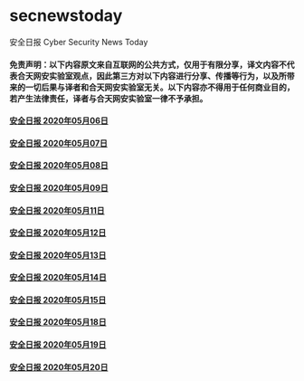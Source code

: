 # secnewstoday

安全日报 Cyber Security News Today

#### 免责声明：以下内容原文来自互联网的公共方式，仅用于有限分享，译文内容不代表合天网安实验室观点，因此第三方对以下内容进行分享、传播等行为，以及所带来的一切后果与译者和合天网安实验室无关。以下内容亦不得用于任何商业目的，若产生法律责任，译者与合天网安实验室一律不予承担。

#### [安全日报 2020年05月06日](https://github.com/hetianlab/secnewstoday/blob/master/May.2020/secnews-20200506.md)
#### [安全日报 2020年05月07日](https://github.com/hetianlab/secnewstoday/blob/master/May.2020/secnews-20200507.md)
#### [安全日报 2020年05月08日](https://github.com/hetianlab/secnewstoday/blob/master/May.2020/secnews-20200508.md)
#### [安全日报 2020年05月09日](https://github.com/hetianlab/secnewstoday/blob/master/May.2020/secnews-20200509.md)
#### [安全日报 2020年05月11日](https://github.com/hetianlab/secnewstoday/blob/master/May.2020/secnews-20200511.md)
#### [安全日报 2020年05月12日](https://github.com/hetianlab/secnewstoday/blob/master/May.2020/secnews-20200512.md)
#### [安全日报 2020年05月13日](https://github.com/hetianlab/secnewstoday/blob/master/May.2020/secnews-20200513.md)
#### [安全日报 2020年05月14日](https://github.com/hetianlab/secnewstoday/blob/master/May.2020/secnews-20200514.md)
#### [安全日报 2020年05月15日](https://github.com/hetianlab/secnewstoday/blob/master/May.2020/secnews-20200515.md)
#### [安全日报 2020年05月18日](https://github.com/hetianlab/secnewstoday/blob/master/May.2020/secnews-20200518.md)
#### [安全日报 2020年05月19日](https://github.com/hetianlab/secnewstoday/blob/master/May.2020/secnews-20200519.md)
#### [安全日报 2020年05月20日](https://github.com/hetianlab/secnewstoday/blob/master/May.2020/secnews-20200520.md)

